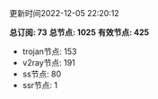 更新时间2022-12-05 22:20:12

**总订阅: 73**
**总节点: 1025**
**有效节点: 425**
- trojan节点: 153
- v2ray节点: 191
- ss节点: 80
- ssr节点: 1
